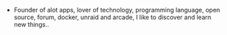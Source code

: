 - Founder of alot apps, lover of technology, programming language, open source, forum, docker, unraid and arcade, I like to discover and learn new things..
  <br>













































































































































































































































